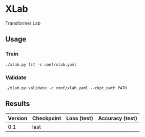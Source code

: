 # XLab
Transformer Lab

## Usage
### Train
```shell
./xlab.py fit -c conf/xlab.yaml
```

### Validate
```shell
./xlab.py validate -c conf/xlab.yaml --ckpt_path PATH
```

## Results
| Version | Checkpoint | Loss (test) | Accuracy (test) |
|---------|------------|-------------|-----------------|
| 0.1     | last       |             |                 |
